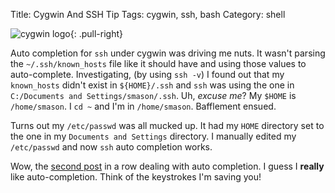 Title: Cygwin And SSH Tip
Tags: cygwin, ssh, bash
Category: shell

![cygwin logo]({static}/images/8.png){: .pull-right}

Auto completion for `ssh` under cygwin was driving me nuts. It wasn't
parsing the `~/.ssh/known_hosts` file like it should have and using
those values to auto-complete. Investigating, (by using `ssh -v`) I
found out that my `known_hosts` didn't exist in `${HOME}/.ssh` and `ssh`
was using the one in `C:/Documents and Settings/smason/.ssh`. Uh,
*excuse me*? My `$HOME` is `/home/smason`. I `cd ~` and I'm in
`/home/smason`. Bafflement ensued.

Turns out my `/etc/passwd` was all mucked up. It had my `HOME` directory
set to the one in my `Documents and Settings` directory. I manually
edited my `/etc/passwd` and now `ssh` auto completion works.

Wow, the [second post]({filename}/2007-06-12-bashrc-fun-with-subversion.markdown)
in a row dealing with auto completion. I guess I **really** like
auto-completion. Think of the keystrokes I'm saving you!
